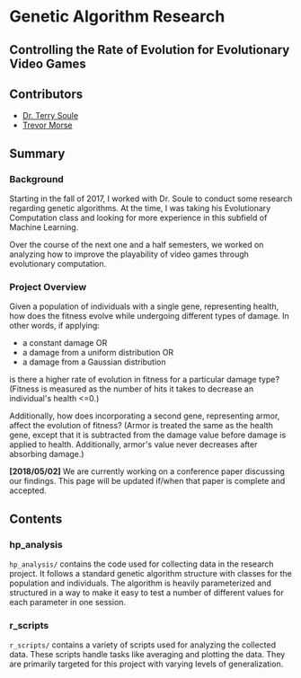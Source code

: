 # Genetic Algorithm Research
## Controlling the Rate of Evolution for Evolutionary Video Games

## Contributors
- [Dr. Terry Soule](http://www2.cs.uidaho.edu/~tsoule/)
- [Trevor Morse](http://www.github.com/trevmo)

## Summary

### Background
Starting in the fall of 2017, I worked with Dr. Soule to conduct some research regarding genetic algorithms. At the time, I was taking his Evolutionary Computation class and looking for more experience in this subfield of Machine Learning.

Over the course of the next one and a half semesters, we worked on analyzing how to improve the playability of video games through evolutionary computation.

### Project Overview
Given a population of individuals with a single gene, representing health, how does the fitness evolve while undergoing different types of damage. In other words, if applying:
- a constant damage OR
- a damage from a uniform distribution OR
- a damage from a Gaussian distribution

is there a higher rate of evolution in fitness for a particular damage type? (Fitness is measured as the number of hits it takes to decrease an individual's health <=0.)

Additionally, how does incorporating a second gene, representing armor, affect the evolution of fitness? (Armor is treated the same as the health gene, except that it is subtracted from the damage value before damage is applied to health. Additionally, armor's value never decreases after absorbing damage.)

**[2018/05/02]** We are currently working on a conference paper discussing our findings. This page will be updated if/when that paper is complete and accepted.

## Contents

### hp_analysis
```hp_analysis/``` contains the code used for collecting data in the research project. It follows a standard genetic algorithm structure with classes for the population and individuals. The algorithm is heavily parameterized and structured in a way to make it easy to test a number of different values for each parameter in one session.

### r_scripts
```r_scripts/``` contains a variety of scripts used for analyzing the collected data. These scripts handle tasks like averaging and plotting the data. They are primarily targeted for this project with varying levels of generalization.
